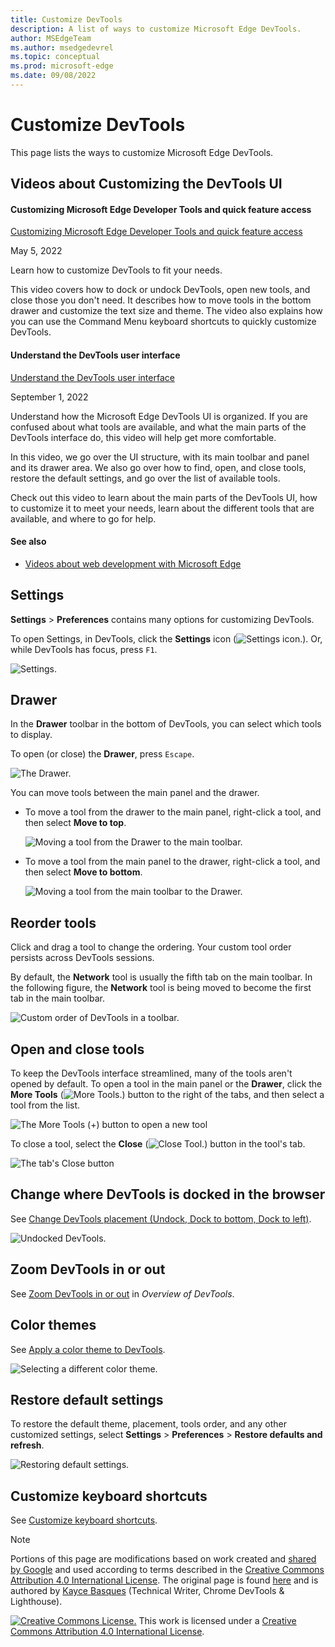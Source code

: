 ```yaml
---
title: Customize DevTools
description: A list of ways to customize Microsoft Edge DevTools.
author: MSEdgeTeam
ms.author: msedgedevrel
ms.topic: conceptual
ms.prod: microsoft-edge
ms.date: 09/08/2022
---
```

<!-- Copyright Kayce Basques

   Licensed under the Apache License, Version 2.0 (the "License");
   you may not use this file except in compliance with the License.
   You may obtain a copy of the License at

       https://www.apache.org/licenses/LICENSE-2.0

   Unless required by applicable law or agreed to in writing, software
   distributed under the License is distributed on an "AS IS" BASIS,
   WITHOUT WARRANTIES OR CONDITIONS OF ANY KIND, either express or implied.
   See the License for the specific language governing permissions and
   limitations under the License.  -->
# Customize DevTools

This page lists the ways to customize Microsoft Edge DevTools.


<!-- ====================================================================== -->
## Videos about Customizing the DevTools UI


#### Customizing Microsoft Edge Developer Tools and quick feature access

[Customizing Microsoft Edge Developer Tools and quick feature access](https://www.youtube.com/watch?v=ypRzEBYNptQ)

May 5, 2022

Learn how to customize DevTools to fit your needs.

This video covers how to dock or undock DevTools, open new tools, and close those you don't need. It describes how to move tools in the bottom drawer and customize the text size and theme. The video also explains how you can use the Command Menu keyboard shortcuts to quickly customize DevTools.


#### Understand the DevTools user interface

[Understand the DevTools user interface](https://www.youtube.com/watch?v=ayemJLeE55c)

September 1, 2022

<!-- from YouTube: -->

Understand how the Microsoft Edge DevTools UI is organized. If you are confused about what tools are available, and what the main parts of the DevTools interface do, this video will help get more comfortable.

In this video, we go over the UI structure, with its main toolbar and panel and its drawer area. We also go over how to find, open, and close tools, restore the default settings, and go over the list of available tools.

<!-- from Welcome: -->

Check out this video to learn about the main parts of the DevTools UI, how to customize it to meet your needs, learn about the different tools that are available, and where to go for help.


#### See also

* [Videos about web development with Microsoft Edge](../../dev-videos/index.md)


<!-- ====================================================================== -->
## Settings

**Settings** > **Preferences** contains many options for customizing DevTools.

To open Settings, in DevTools, click the **Settings** icon (![Settings icon.](../media/settings-icon-dark.msft.png)).  Or, while DevTools has focus, press `F1`.

![Settings.](../media/customize-settings-preferences.msft.png)


<!-- ====================================================================== -->
## Drawer

In the **Drawer** toolbar in the bottom of DevTools, you can select which tools to display.

To open (or close) the **Drawer**, press `Escape`.

![The Drawer.](../media/customize-drawer-open.msft.png)

You can move tools between the main panel and the drawer.

*  To move a tool from the drawer to the main panel, right-click a tool, and then select **Move to top**.

   ![Moving a tool from the Drawer to the main toolbar.](../media/move-from-drawer.msft.png)

*  To move a tool from the main panel to the drawer, right-click a tool, and then select **Move to bottom**.

   ![Moving a tool from the main toolbar to the Drawer.](../media/move-to-drawer.msft.png)


<!-- ====================================================================== -->
## Reorder tools

Click and drag a tool to change the ordering.  Your custom tool order persists across DevTools sessions.

By default, the **Network** tool is usually the fifth tab on the main toolbar.  In the following figure, the **Network** tool is being moved to become the first tab in the main toolbar.

![Custom order of DevTools in a toolbar.](../media/customize-network-first-position.msft.png)


<!-- ====================================================================== -->
## Open and close tools

To keep the DevTools interface streamlined, many of the tools aren't opened by default.  To open a tool in the main panel or the **Drawer**, click the **More Tools** (![More Tools.](../media/open-tab-icon.png)) button to the right of the tabs, and then select a tool from the list.

![The More Tools (+) button to open a new tool](../media/open-tool-in-main-panel-or-drawer.png)

To close a tool, select the **Close** (![Close Tool.](../media/close-tab-icon.png)) button in the tool's tab.

![The tab's Close button](../media/close-tool-in-main-panel-or-drawer.png)


<!-- ====================================================================== -->
## Change where DevTools is docked in the browser

See [Change DevTools placement (Undock, Dock to bottom, Dock to left)](placement.md).

![Undocked DevTools.](../media/customize-dev-tools-dock-side.msft.png)


<!-- ====================================================================== -->
## Zoom DevTools in or out

See [Zoom DevTools in or out](../overview.md#zoom-devtools-in-or-out) in _Overview of DevTools_.


<!-- ====================================================================== -->
## Color themes

See [Apply a color theme to DevTools](theme.md).

![Selecting a different color theme.](./media/customize-theme-setting.png)


<!-- ====================================================================== -->
## Restore default settings

To restore the default theme, placement, tools order, and any other customized settings, select **Settings** > **Preferences** > **Restore defaults and refresh**.

![Restoring default settings.](../media/restore-default-settings.png)


<!-- ====================================================================== -->
## Customize keyboard shortcuts

See [Customize keyboard shortcuts](../customize/shortcuts.md).


<!-- ====================================================================== -->
> [!NOTE]
> Portions of this page are modifications based on work created and [shared by Google](https://developers.google.com/terms/site-policies) and used according to terms described in the [Creative Commons Attribution 4.0 International License](https://creativecommons.org/licenses/by/4.0).
> The original page is found [here](https://developer.chrome.com/docs/devtools/customize/) and is authored by [Kayce Basques](https://developers.google.com/web/resources/contributors#kayce-basques) (Technical Writer, Chrome DevTools \& Lighthouse).

[![Creative Commons License.](../../media/cc-logo/88x31.png)](https://creativecommons.org/licenses/by/4.0)
This work is licensed under a [Creative Commons Attribution 4.0 International License](https://creativecommons.org/licenses/by/4.0).
